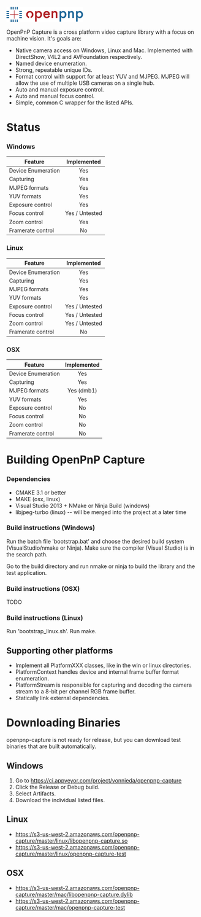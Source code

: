 ![OpenPNP Logo](doc/logo_small.png)

OpenPnP Capture is a cross platform video capture library with a focus on machine vision. It's goals are:

* Native camera access on Windows, Linux and Mac. Implemented with DirectShow, V4L2 and AVFoundation respectively.
* Named device enumeration.
* Strong, repeatable unique IDs.
* Format control with support for at least YUV and MJPEG. MJPEG will allow the use of multiple USB cameras on a single hub.
* Auto and manual exposure control.
* Auto and manual focus control.
* Simple, common C wrapper for the listed APIs.

# Status

### Windows

| Feature       | Implemented   |
| ------------- |:-------------:|
| Device Enumeration | Yes |
| Capturing | Yes |
| MJPEG formats | Yes |
| YUV formats | Yes |
| Exposure control | Yes |
| Focus control | Yes / Untested |
| Zoom control | Yes |
| Framerate control | No |

### Linux

| Feature       | Implemented   |
| ------------- |:-------------:|
| Device Enumeration | Yes |
| Capturing | Yes |
| MJPEG formats | Yes |
| YUV formats | Yes |
| Exposure control | Yes / Untested |
| Focus control | Yes / Untested |
| Zoom control | Yes / Untested |
| Framerate control | No |

### OSX

| Feature       | Implemented   |
| ------------- |:-------------:|
| Device Enumeration | Yes |
| Capturing | Yes |
| MJPEG formats | Yes (dmb1) |
| YUV formats | Yes |
| Exposure control | No |
| Focus control | No |
| Zoom control | No |
| Framerate control | No |

# Building OpenPnP Capture

### Dependencies
* CMAKE 3.1 or better
* MAKE (osx, linux)
* Visual Studio 2013 + NMake or Ninja Build (windows)
* libjpeg-turbo (linux) -- will be merged into the project at a later time

### Build instructions (Windows)
Run the batch file 'bootstrap.bat' and choose the desired build system (VisualStudio/nmake or Ninja). Make sure the compiler (Visual Studio) is in the search path. 

Go to the build directory and run nmake or ninja to build the library and the test application.

### Build instructions (OSX)
TODO

### Build instructions (Linux)
Run 'bootstrap_linux.sh'. Run make.

## Supporting other platforms
* Implement all PlatformXXX classes, like in the win or linux directories.
* PlatformContext handles device and internal frame buffer format enumeration.
* PlatformStream is responsible for capturing and decoding the camera stream to a 8-bit per channel RGB frame buffer.
* Statically link external dependencies.

# Downloading Binaries

openpnp-capture is not ready for release, but you can download test binaries that are built automatically.

## Windows
1. Go to https://ci.appveyor.com/project/vonnieda/openpnp-capture
2. Click the Release or Debug build.
3. Select Artifacts.
4. Download the individual listed files.

## Linux
* https://s3-us-west-2.amazonaws.com/openpnp-capture/master/linux/libopenpnp-capture.so
* https://s3-us-west-2.amazonaws.com/openpnp-capture/master/linux/openpnp-capture-test

## OSX
* https://s3-us-west-2.amazonaws.com/openpnp-capture/master/mac/libopenpnp-capture.dylib
* https://s3-us-west-2.amazonaws.com/openpnp-capture/master/mac/openpnp-capture-test


